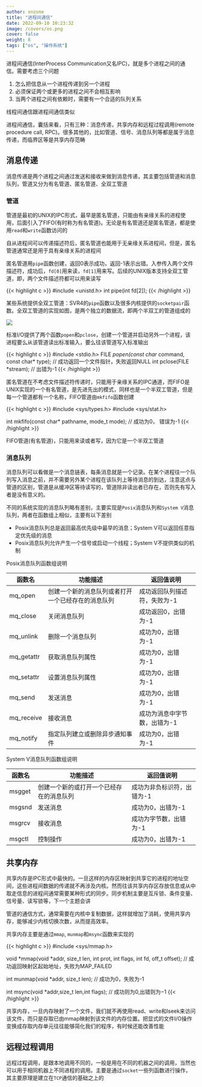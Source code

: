 ```yaml
---
author: xnzone 
title: "进程间通信"
date: 2022-09-10 10:23:32
image: /covers/os.png
cover: false
weight: 8 
tags: ["os", "操作系统"]
---
```


进程间通信(InterProcess Communication又名IPC)，就是多个进程之间的通信。需要考虑三个问题
1. 怎么把信息从一个进程传递到另一个进程
2. 必须保证两个或更多的进程之间不会相互影响
3. 当两个进程之间有依赖时，需要有一个合适的队列关系

线程间通信跟进程间通信类似

进程间通信，囊括来看，只有三种：消息传递，共享内存和远程过程调用(remote procedure call, RPC)。很多其他的，比如管道、信号、消息队列等都是属于消息传递，而临界区等是共享内存范畴


## 消息传递
消息传递是两个进程之间通过发送和接收来做到消息传递，其主要包括管道和消息队列，管道又分为有名管道、匿名管道、全双工管道

### 管道
管道是最初的UNIX的IPC形式，最早是匿名管道，只能由有亲缘关系的进程使用，后面引入了FIFO(有时称为有名管道)。无论是有名管道还是匿名管道，都是使用`read`和`write`函数访问的

自从进程间可以传递描述符后，匿名管道也能用于无亲缘关系进程间，但是，匿名管道通常还是用于具有亲缘关系的进程间

匿名管道用`pipe`函数创建，返回0表示成功，返回-1表示出错。入参传入两个文件描述符，成功后，`fd[0]`用来读，`fd[1]`用来写。后续的UNIX版本支持全双工管道，即，两个文件描述符都可以用来读写

{{< highlight c >}}
#include <unistd.h>
int pipe(int fd[2]);
{{< /highlight >}}

某些系统提供全双工管道：SVR4的`pipe`函数以及很多内核提供的`socketpair`函数。全双工管道的实现如图，是两个独立的数据流，即两个半双工的管道组成的

![](https://gitcode.net/xnzone/solar/-/raw/master/2022/02/14104215.png)

标准I/O提供了两个函数`popen`和`pclose`，创建一个管道并启动另外一个进程，该进程要么从该管道读出标准输入，要么往该管道写入标准输出

{{< highlight c >}}
#include <stdio.h>
FILE *popen(const char* command, const char* type); // 成功返回一个文件指针，失败返回NULL
int pclose(FILE *stream); // 出错为-1
{{< /highlight >}}

匿名管道在不考虑文件描述符传递时，只能用于亲缘关系的IPC通道，而FIFO是UNIX实现的一个有名管道，是先进先出的模式，同样也是一个半双工管道，但是每一个管道都有一个名称，FIFO管道由`mkfifo`函数创建

{{< highlight c >}}
#include <sys/types.h>
#include <sys/stat.h>

int mkfifo(const char* pathname, mode_t mode); // 成功为0， 错误为-1
{{< /highlight >}}

FIFO管道(有名管道)，只能用来读或者写，因为它是一个半双工管道

### 消息队列
消息队列可以看做是一个消息链表，每条消息就是一个记录。在某个进程往一个队列写入消息之前，并不需要另外某个进程在该队列上等待消息的到达，注意这点与管道的区别，管道是从缓冲区等待读写的，管道除非读出者已存在，否则先有写入者是没有意义的。

不同的系统实现的消息队列略有差别，主要实现是`Posix`消息队列和`System V`消息队列，两者在函数组上相似，主要有以下差别

- Posix消息队列总是返回最高优先级中最早的消息；System V可以返回任意指定优先级的消息
- Posix消息队列允许产生一个信号或启动一个线程；System V不提供类似的机制

Posix消息队列函数组说明

|函数名|功能描述|返回值说明|
|---|---|---|
|mq_open|创建一个新的消息队列或者打开一个已经存在的消息队列|成功返回队列描述符，失败为-1|
|mq_close|关闭消息队列|成功返回0，出错为-1|
|mq_unlink|删除一个消息队列|成功为0，出错为-1|
|mq_getattr|获取消息队列属性|成功为0，出错为-1|
|mq_setattr|设置消息队列属性|成功为0，出错为-1|
|mq_send|发送消息|成功为0，出错为-1|
|mq_receive|接收消息|成功为消息中字节数，出错为-1|
|mq_notify|指定队列建立或删除异步通知事件|成功为0，出错为-1|

System V消息队列函数组说明

|函数名|功能描述|返回值说明|
|---|---|---|
|msgget|创建一个新的或打开一个已经存在的消息队列|成功为非负标识符，出错为-1|
|msgsnd|发送消息|成功为0，出错为-1|
|msgrcv|接收消息|成功为字节数，出错为-1|
|msgctl|控制操作|成功为0，出错为-1|


## 共享内存
共享内存是IPC形式中最快的。一旦这样的内存区映射到共享它的进程的地址空间，这些进程间数据的传递就不再涉及内核。然而往该共享内存区存放信息或从中取走信息的进程间通常需要某种形式的同步。同步机制主要是互斥锁、条件变量、信号量、读写锁等，下一个主题会讲

管道的通信方式，通常需要在内核中复制数据，这样就增加了消耗，使用共享内存，能够减少内核切换次数，从而提高效率。

共享内存主要是通过`mmap`, `munmap`和`msync`函数来实现的

{{< highlight c >}}
#include <sys/mmap.h>

void *mmap(void *addr, size_t len, int prot, int flags, int fd, off_t offset); // 成功返回映射区起始地址，失败为MAP_FAILED

int munmap(void *addr, size_t len); // 成功为0，失败为-1

int msync(void *addr,size_t len,int flags); // 成功则为0,出错则为−1
{{< /highlight >}}

共享内存，一旦内存映射了一个文件，我们就不再使用read、write和lseek来访问该文件，而只是存取已由mmap映射到该文件的内存位置。把显式的文件I/O操作变换成存取内存单元往往能够简化我们的程序，有时候还能改善性能

## 远程过程调用
远程过程调用，是跟本地调用不同的，一般是用在不同的机器之间的调用，当然也可以用于相同机器上不同进程的调用。主要是通过`socket`一些列函数进行操作，其主要原理是建立在`TCP`通信的基础之上的

